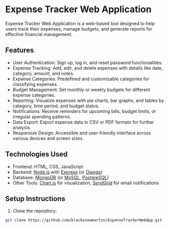 # Expense Tracker Web Application

Expense Tracker Web Application is a web-based tool designed to help users track their expenses, manage budgets, and generate reports for effective financial management.

## Features

- User Authentication: Sign up, log in, and reset password functionalities.
- Expense Tracking: Add, edit, and delete expenses with details like date, category, amount, and notes.
- Expense Categories: Predefined and customizable categories for classifying expenses.
- Budget Management: Set monthly or weekly budgets for different expense categories.
- Reporting: Visualize expenses with pie charts, bar graphs, and tables by category, time period, and budget status.
- Notifications: Receive reminders for upcoming bills, budget limits, or irregular spending patterns.
- Data Export: Export expense data in CSV or PDF formats for further analysis.
- Responsive Design: Accessible and user-friendly interface across various devices and screen sizes.

## Technologies Used

- Frontend: HTML, CSS, JavaScript
- Backend: [Node.js](https://nodejs.org/) with [Express](https://expressjs.com/) (or [Django](https://www.djangoproject.com/))
- Database: [MongoDB](https://www.mongodb.com/) (or [MySQL](https://www.mysql.com/), [PostgreSQL](https://www.postgresql.org/))
- Other Tools: [Chart.js](https://www.chartjs.org/) for visualization, [SendGrid](https://sendgrid.com/) for email notifications

## Setup Instructions

1. Clone the repository:

```bash
git clone https://github.com/blacksnowmartin/ExpenseTrackerWebApp.git

